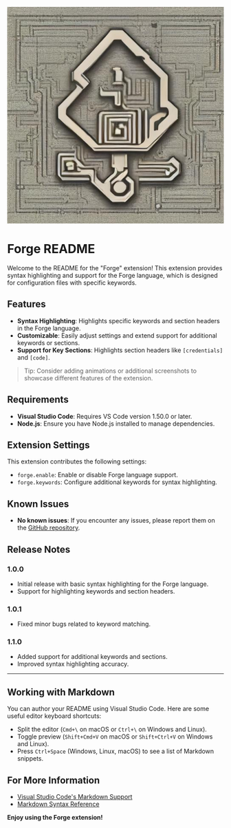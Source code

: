 ![Feature Screenshot](images/forge-logo.jpeg)

# Forge README

Welcome to the README for the "Forge" extension! This extension provides syntax highlighting and support for the Forge language, which is designed for configuration files with specific keywords.

## Features

- **Syntax Highlighting**: Highlights specific keywords and section headers in the Forge language.
- **Customizable**: Easily adjust settings and extend support for additional keywords or sections.
- **Support for Key Sections**: Highlights section headers like `[credentials]` and `[code]`.

> Tip: Consider adding animations or additional screenshots to showcase different features of the extension.

## Requirements

- **Visual Studio Code**: Requires VS Code version 1.50.0 or later.
- **Node.js**: Ensure you have Node.js installed to manage dependencies.

## Extension Settings

This extension contributes the following settings:

- `forge.enable`: Enable or disable Forge language support.
- `forge.keywords`: Configure additional keywords for syntax highlighting.

## Known Issues

- **No known issues**: If you encounter any issues, please report them on the [GitHub repository](https://github.com/toastsandwich/forge-vscode-extension/issues).

## Release Notes

### 1.0.0

- Initial release with basic syntax highlighting for the Forge language.
- Support for highlighting keywords and section headers.

### 1.0.1

- Fixed minor bugs related to keyword matching.

### 1.1.0

- Added support for additional keywords and sections.
- Improved syntax highlighting accuracy.

---

## Working with Markdown

You can author your README using Visual Studio Code. Here are some useful editor keyboard shortcuts:

- Split the editor (`Cmd+\` on macOS or `Ctrl+\` on Windows and Linux).
- Toggle preview (`Shift+Cmd+V` on macOS or `Shift+Ctrl+V` on Windows and Linux).
- Press `Ctrl+Space` (Windows, Linux, macOS) to see a list of Markdown snippets.

## For More Information

- [Visual Studio Code's Markdown Support](http://code.visualstudio.com/docs/languages/markdown)
- [Markdown Syntax Reference](https://help.github.com/articles/markdown-basics/)

**Enjoy using the Forge extension!**
